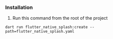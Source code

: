 <!-- Last update: Santiago Ducos - 6/2/25 -->

### Installation

1. Run this command from the root of the project

```
dart run flutter_native_splash:create --path=flutter_native_splash.yaml
```